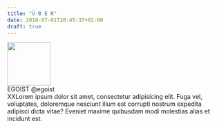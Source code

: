 ```yaml
---
title: "Ü B E R"
date: 2018-07-01T20:45:37+02:00
draft: true
---
```


<div class="media">
  <div class="media-left">
    <div class="avatarholder"><img width="100px "src="/haraldpic.jpeg" /></div>
  </div>
  <div class="media-body">
    <div class="media-heading">EGOIST @egoist</div>
    <div class="media-content">XXLorem ipsum dolor sit amet, consectetur adipisicing elit. Fuga vel, voluptates, doloremque nesciunt illum est corrupti nostrum expedita adipisci dicta vitae? Eveniet maxime quibusdam modi molestias alias et incidunt est.</div>
  </div>
</div>

